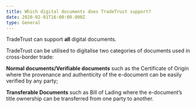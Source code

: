 ```yaml
---
title: Which digital documents does TradeTrust support?
date: 2020-02-01T16:00:00.000Z
type: General
---
```

TradeTrust can support **all** digital documents. 

TradeTrust can be utilised to digitalise two categories of documents used in cross-border trade: 

**Normal documents/Verifiable documents** such as the Certificate of Origin where the provenance and authenticity of the e-document can be easily verified by any party; 

**Transferable Documents** such as Bill of Lading where the e-document’s title ownership can be transferred from one party to another.
